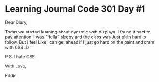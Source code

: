 <h1>Learning Journal Code 301 Day #1 </h1>

Dear Diary, 

Today we started learning about dynamic web displays. I found it hard to pay attention. I was "Hella" sleepy and the class was 
Just plain hard to follow. But I feel Like I can get ahead if I just go hard on the paint and cram with CSS :D

P.S. I hate CSS.

With Love,

Eddie
